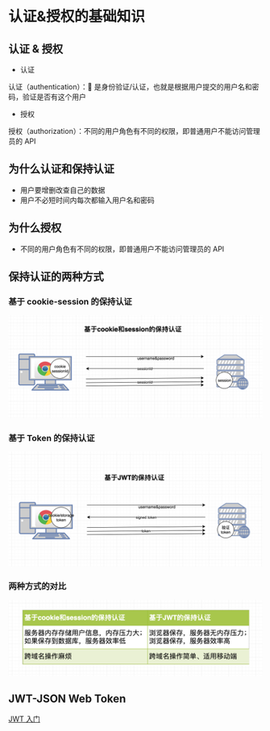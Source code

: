 # 认证&授权的基础知识

## 认证 & 授权

- 认证

认证（authentication）： 是身份验证/认证，也就是根据用户提交的用户名和密码，验证是否有这个用户

- 授权

授权（authorization）：不同的用户角色有不同的权限，即普通用户不能访问管理员的 API

## 为什么认证和保持认证

- 用户要增删改查自己的数据
- 用户不必短时间内每次都输入用户名和密码

## 为什么授权

- 不同的用户角色有不同的权限，即普通用户不能访问管理员的 API

## 保持认证的两种方式

### 基于 cookie-session 的保持认证

![](1.png)

### 基于 Token 的保持认证

![](2.png)

### 两种方式的对比

![](3.png)

## JWT-JSON Web Token

[JWT 入门](../jwt.md)
